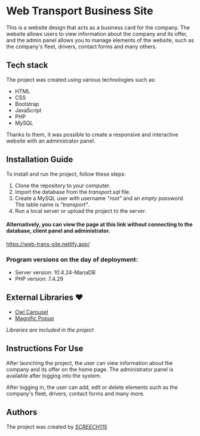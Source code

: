# Web Transport Business Site

This is a website design that acts as a business card for the company. The website allows users to view information about the company and its offer, and the admin panel allows you to manage elements of the website, such as the company's fleet, drivers, contact forms and many others.

## Tech stack

The project was created using various technologies such as:
- HTML
- CSS
- Bootstrap
- JavaScript
- PHP
- MySQL

Thanks to them, it was possible to create a responsive and interactive website with an administrator panel.

## Installation Guide

To install and run the project, follow these steps:

1. Clone the repository to your computer.
2. Import the database from the *transport.sql* file.
3. Create a MySQL user with username *"root"* and an *empty password*. The table name is *"transport"*.
4. Run a local server or upload the project to the server.

#### Alternatively, you can view the page at this link without connecting to the database, client panel and administrator.
https://web-trans-site.netlify.app/

### Program versions on the day of deployment:
- Server version: 10.4.24-MariaDB
- PHP version: 7.4.29

## External Libraries ❤️

- [Owl Carousel](https://owlcarousel2.github.io/OwlCarousel2/)
- [Magnific Popup](https://dimsemenov.com/plugins/magnific-popup/)

*Libraries are included in the project*

## Instructions For Use
After launching the project, the user can view information about the company and its offer on the home page. The administrator panel is available after logging into the system.

After logging in, the user can add, edit or delete elements such as the company's fleet, drivers, contact forms and many more.

## Authors
The project was created by
*[SCREECH115](https://github.com/SCREECH115)*
